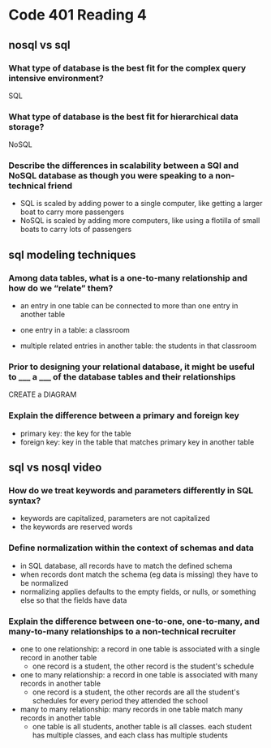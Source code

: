 # Code 401 Reading 4

## nosql vs sql

### What type of database is the best fit for the complex query intensive environment?

SQL

### What type of database is the best fit for hierarchical data storage?

NoSQL

### Describe the differences in scalability between a SQl and NoSQL database as though you were speaking to a non-technical friend

- SQL is scaled by adding power to a single computer, like getting a larger boat to carry more passengers
- NoSQL is scaled by adding more computers, like using a flotilla of small boats to carry lots of passengers

## sql modeling techniques

### Among data tables, what is a one-to-many relationship and how do we “relate” them?

- an entry in one table can be connected to more than one entry in another table

- one entry in a table: a classroom
- multiple related entries in another table: the students in that classroom

### Prior to designing your relational database, it might be useful to ___ a ___ of the database tables and their relationships

CREATE a DIAGRAM

### Explain the difference between a primary and foreign key

- primary key: the key for the table
- foreign key: key in the table that matches primary key in another table

## sql vs nosql video

### How do we treat keywords and parameters differently in SQL syntax?

- keywords are capitalized, parameters are not capitalized
- the keywords are reserved words

### Define normalization within the context of schemas and data

- in SQL database, all records have to match the defined schema
- when records dont match the schema (eg data is missing) they have to be normalized
- normalizing applies defaults to the empty fields, or nulls, or something else so that the fields have data

### Explain the difference between one-to-one, one-to-many, and many-to-many relationships to a non-technical recruiter

- one to one relationship: a record in one table is associated with a single record in another table
  - one record is a student, the other record is the student's schedule
- one to many relationship: a record in one table is associated with many records in another table
  - one record is a student, the other records are all the student's schedules for every period they attended the school
- many to many relationship: many records in one table match many records in another table
  - one table is all students, another table is all classes. each student has multiple classes, and each class has multiple students
